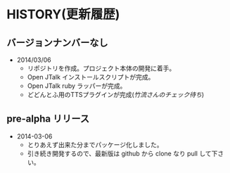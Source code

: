 # HISTORY(更新履歴)

## バージョンナンバーなし
* 2014/03/06
    * リポジトリを作成。プロジェクト本体の開発に着手。
    * Open JTalk インストールスクリプトが完成。
    * Open JTalk ruby ラッパーが完成。
    * どどんとふ用のTTSプラグインが完成(*竹流さんのチェック待ち*)

## pre-alpha リリース
* 2014-03-06
    * とりあえず出来た分までパッケージ化しました。
    * 引き続き開発するので、最新版は github から clone なり pull して下さい。

